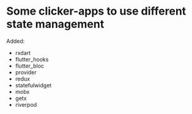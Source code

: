 # Some clicker-apps to use different state management

Added:
 - rxdart
 - flutter_hooks
 - flutter_bloc
 - provider
 - redux
 - statefulwidget
 - mobx
 - getx
 - riverpod
